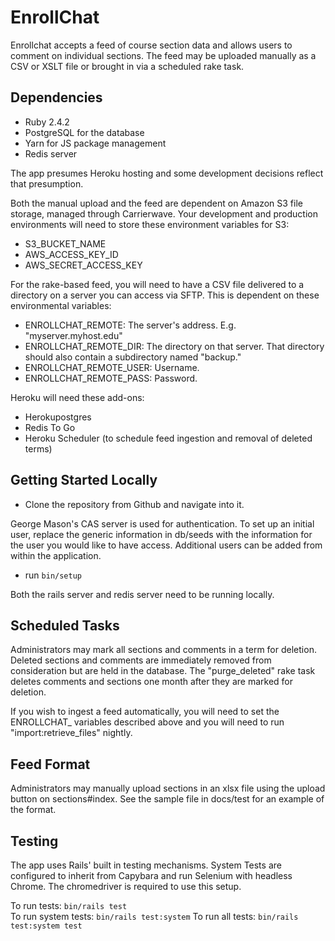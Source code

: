 # EnrollChat

Enrollchat accepts a feed of course section data and allows users to comment on individual sections. The feed may be uploaded manually as a CSV or XSLT file or brought in via a scheduled rake task.

## Dependencies

* Ruby 2.4.2
* PostgreSQL for the database
* Yarn for JS package management
* Redis server

The app presumes Heroku hosting and some development decisions reflect that presumption.

Both the manual upload and the feed are dependent on Amazon S3 file storage, managed through Carrierwave. Your development and production environments will need to store these environment variables for S3:
* S3_BUCKET_NAME
* AWS_ACCESS_KEY_ID
* AWS_SECRET_ACCESS_KEY

For the rake-based feed, you will need to have a CSV file delivered to a directory on a server you can access via SFTP. This is dependent on these environmental variables:
* ENROLLCHAT_REMOTE: The server's address. E.g. "myserver.myhost.edu"
* ENROLLCHAT_REMOTE_DIR: The directory on that server. That directory should also contain a subdirectory named "backup."
* ENROLLCHAT_REMOTE_USER: Username.
* ENROLLCHAT_REMOTE_PASS: Password.

Heroku will need these add-ons:
* Herokupostgres
* Redis To Go
* Heroku Scheduler (to schedule feed ingestion and removal of deleted terms)

## Getting Started Locally
* Clone the repository from Github and navigate into it.

George Mason's CAS server is used for authentication. To set up an initial user, replace the generic information in db/seeds with the information for the user you would like to have access. Additional users can be added from within the application.

* run `bin/setup`

Both the rails server and redis server need to be running locally.

## Scheduled Tasks

Administrators may mark all sections and comments in a term for deletion. Deleted sections and comments are immediately removed from consideration but are held in the database. The "purge_deleted" rake task deletes comments and sections one month after they are marked for deletion.

If you wish to ingest a feed automatically, you will need to set the ENROLLCHAT_ variables described above and you will need to run "import:retrieve_files" nightly.

## Feed Format

Administrators may manually upload sections in an xlsx file using the upload button on sections#index. See the sample file in docs/test for an example of the format.

## Testing

The app uses Rails' built in testing mechanisms. System Tests are configured to inherit from Capybara and run Selenium with headless Chrome. The chromedriver is required to use this setup.

To run tests: `bin/rails test`  
To run system tests: `bin/rails test:system`
To run all tests: `bin/rails test:system test`
